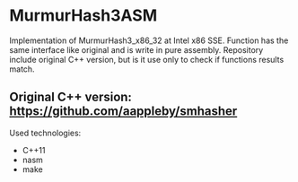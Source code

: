 # MurmurHash3ASM
Implementation of MurmurHash3_x86_32 at Intel x86 SSE. Function has the same interface like original and is write in pure assembly. Repository include original C++ version, but is it use only to check if functions results match.

Original C++ version:
https://github.com/aappleby/smhasher
---

Used technologies:
- C++11
- nasm
- make

